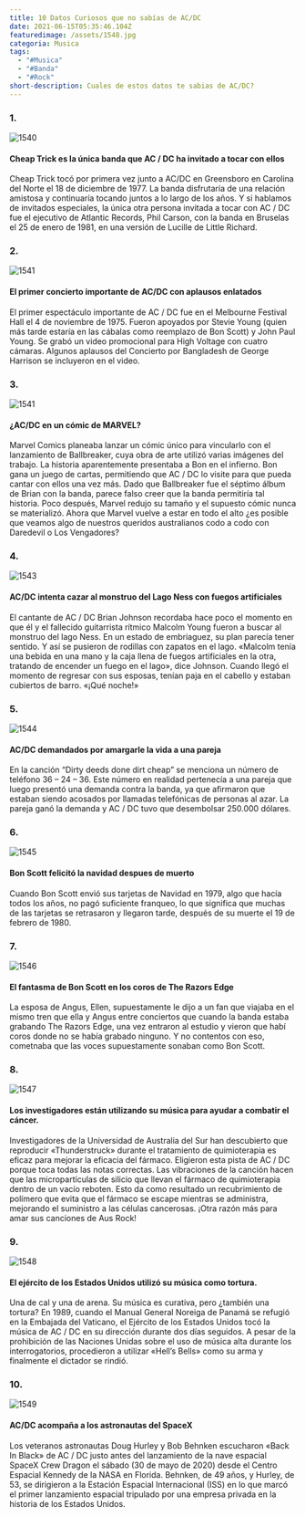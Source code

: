 ```yaml
---
title: 10 Datos Curiosos que no sabías de AC/DC
date: 2021-06-15T05:35:46.104Z
featuredimage: /assets/1548.jpg
categoria: Musica
tags:
  - "#Musica"
  - "#Banda"
  - "#Rock"
short-description: Cuales de estos datos te sabias de AC/DC?
---
```

### 1.

![1540](/assets/1540.jpg "1504")

#### Cheap Trick es la única banda que AC / DC ha invitado a tocar con ellos


Cheap Trick tocó por primera vez junto a AC/DC en Greensboro en Carolina del Norte el 18 de diciembre de 1977. La banda disfrutaría de una relación amistosa y continuaría tocando juntos a lo largo de los años. Y si hablamos de invitados especiales, la única otra persona invitada a tocar con AC / DC fue el ejecutivo de Atlantic Records, Phil Carson, con la banda en Bruselas el 25 de enero de 1981, en una versión de Lucille de Little Richard.

### 2.

![1541](/assets/1541.jpg "1541")

#### El primer concierto importante de AC/DC con aplausos enlatados


El primer espectáculo importante de AC / DC fue en el Melbourne Festival Hall el 4 de noviembre de 1975. Fueron apoyados por Stevie Young (quien más tarde estaría en las cábalas como reemplazo de Bon Scott) y John Paul Young. Se grabó un video promocional para High Voltage con cuatro cámaras. Algunos aplausos del Concierto por Bangladesh de George Harrison se incluyeron en el video.

### 3.

![1541](/assets/1542.jpg "1542")

#### ¿AC/DC en un cómic de MARVEL?


Marvel Comics planeaba lanzar un cómic único para vincularlo con el lanzamiento de Ballbreaker, cuya obra de arte utilizó varias imágenes del trabajo. La historia aparentemente presentaba a Bon en el infierno. Bon gana un juego de cartas, permitiendo que AC / DC lo visite para que pueda cantar con ellos una vez más. Dado que Ballbreaker fue el séptimo álbum de Brian con la banda, parece falso creer que la banda permitiría tal historia. Poco después, Marvel redujo su tamaño y el supuesto cómic nunca se materializó. Ahora que Marvel vuelve a estar en todo el alto ¿es posible que veamos algo de nuestros queridos australianos codo a codo con Daredevil o Los Vengadores?

### 4.

![1543](/assets/1543.jpg "1543")

#### AC/DC intenta cazar al monstruo del Lago Ness con fuegos artificiales


El cantante de AC / DC Brian Johnson recordaba hace poco el momento en que él y el fallecido guitarrista rítmico Malcolm Young fueron a buscar al monstruo del lago Ness. En un estado de embriaguez, su plan parecía tener sentido. Y así se pusieron de rodillas con zapatos en el lago. «Malcolm tenía una bebida en una mano y la caja llena de fuegos artificiales en la otra, tratando de encender un fuego en el lago», dice Johnson. Cuando llegó el momento de regresar con sus esposas, tenían paja en el cabello y estaban cubiertos de barro. «¡Qué noche!»

### 5.

![1544](/assets/1544.jpg "1544")

#### AC/DC demandados por amargarle la vida a una pareja


En la canción “Dirty deeds done dirt cheap” se menciona un número de teléfono 36 – 24 – 36. Este número en realidad pertenecía a una pareja que luego presentó una demanda contra la banda, ya que afirmaron que estaban siendo acosados ​​por llamadas telefónicas de personas al azar. La pareja ganó la demanda y AC / DC tuvo que desembolsar 250.000 dólares.

### 6.

![1545](/assets/1545.jpg "1545")

#### Bon Scott felicitó la navidad despues de muerto


Cuando Bon Scott envió sus tarjetas de Navidad en 1979, algo que hacía todos los años, no pagó suficiente franqueo, lo que significa que muchas de las tarjetas se retrasaron y llegaron tarde, después de su muerte el 19 de febrero de 1980.

### 7.

![1546](/assets/1546.jpg "1546")

#### El fantasma de Bon Scott en los coros de The Razors Edge


La esposa de Angus, Ellen, supuestamente le dijo a un fan que viajaba en el mismo tren que ella y Angus entre conciertos que cuando la banda estaba grabando The Razors Edge, una vez entraron al estudio y vieron que habí coros donde no se había grabado ninguno. Y no contentos con eso, cometnaba que las voces supuestamente sonaban como Bon Scott.

### 8.

![1547](/assets/1547.jpg "1547")

#### Los investigadores están utilizando su música para ayudar a combatir el cáncer.


Investigadores de la Universidad de Australia del Sur han descubierto que reproducir «Thunderstruck» durante el tratamiento de quimioterapia es eficaz para mejorar la eficacia del fármaco. Eligieron esta pista de AC / DC porque toca todas las notas correctas. Las vibraciones de la canción hacen que las micropartículas de silicio que llevan el fármaco de quimioterapia dentro de un vacío reboten. Esto da como resultado un recubrimiento de polímero que evita que el fármaco se escape mientras se administra, mejorando el suministro a las células cancerosas. ¡Otra razón más para amar sus canciones de Aus Rock!

### 9.

![1548](/assets/1548.jpg "1548")

#### El ejército de los Estados Unidos utilizó su música como tortura.


Una de cal y una de arena. Su música es curativa, pero ¿también una tortura? En 1989, cuando el Manual General Noreiga de Panamá se refugió en la Embajada del Vaticano, el Ejército de los Estados Unidos tocó la música de AC / DC en su dirección durante dos días seguidos. A pesar de la prohibición de las Naciones Unidas sobre el uso de música alta durante los interrogatorios, procedieron a utilizar «Hell’s Bells» como su arma y finalmente el dictador se rindió.

### 10.

![1549](/assets/1549.jpg "1549")

#### AC/DC acompaña a los astronautas del SpaceX


Los veteranos astronautas Doug Hurley y Bob Behnken escucharon «Back In Black» de AC / DC justo antes del lanzamiento de la nave espacial SpaceX Crew Dragon el sábado (30 de mayo de 2020) desde el Centro Espacial Kennedy de la NASA en Florida. Behnken, de 49 años, y Hurley, de 53, se dirigieron a la Estación Espacial Internacional (ISS) en lo que marcó el primer lanzamiento espacial tripulado por una empresa privada en la historia de los Estados Unidos.
